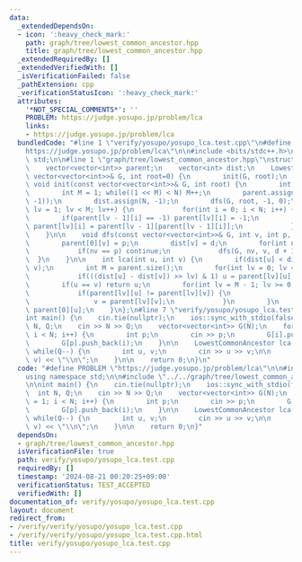 ```yaml
---
data:
  _extendedDependsOn:
  - icon: ':heavy_check_mark:'
    path: graph/tree/lowest_common_ancestor.hpp
    title: graph/tree/lowest_common_ancestor.hpp
  _extendedRequiredBy: []
  _extendedVerifiedWith: []
  _isVerificationFailed: false
  _pathExtension: cpp
  _verificationStatusIcon: ':heavy_check_mark:'
  attributes:
    '*NOT_SPECIAL_COMMENTS*': ''
    PROBLEM: https://judge.yosupo.jp/problem/lca
    links:
    - https://judge.yosupo.jp/problem/lca
  bundledCode: "#line 1 \"verify/yosupo/yosupo_lca.test.cpp\"\n#define PROBLEM \"\
    https://judge.yosupo.jp/problem/lca\"\n\n#include <bits/stdc++.h>\nusing namespace\
    \ std;\n\n#line 1 \"graph/tree/lowest_common_ancestor.hpp\"\nstruct LowestCommonAncestor{\n\
    \    vector<vector<int>> parent;\n    vector<int> dist;\n    LowestCommonAncestor(const\
    \ vector<vector<int>>& G, int root=0) {\n        init(G, root);\n    }\n\n   \
    \ void init(const vector<vector<int>>& G, int root) {\n        int N = G.size();\n\
    \        int M = 1; while((1 << M) < N) M++;\n        parent.assign(M, vector<int>(N,\
    \ -1));\n        dist.assign(N, -1);\n        dfs(G, root, -1, 0);\n        for(int\
    \ lv = 1; lv < M; lv++) {\n            for(int i = 0; i < N; i++) {\n        \
    \        if(parent[lv - 1][i] == -1) parent[lv][i] = -1;\n                else\
    \ parent[lv][i] = parent[lv - 1][parent[lv - 1][i]];\n            }\n        }\n\
    \    }\n\n    void dfs(const vector<vector<int>>& G, int v, int p, int d) {\n\
    \        parent[0][v] = p;\n        dist[v] = d;\n        for(int nv : G[v]) {\n\
    \            if(nv == p) continue;\n            dfs(G, nv, v, d + 1);\n      \
    \  }\n    }\n\n    int lca(int u, int v) {\n        if(dist[u] < dist[v]) swap(u,\
    \ v);\n        int M = parent.size();\n        for(int lv = 0; lv < M; lv++) {\n\
    \            if(((dist[u] - dist[v]) >> lv) & 1) u = parent[lv][u];\n        }\n\
    \        if(u == v) return u;\n        for(int lv = M - 1; lv >= 0; lv--) {\n\
    \            if(parent[lv][u] != parent[lv][v]) {\n                u = parent[lv][u];\n\
    \                v = parent[lv][v];\n            }\n        }\n        return\
    \ parent[0][u];\n    }\n};\n#line 7 \"verify/yosupo/yosupo_lca.test.cpp\"\n\n\
    int main() {\n    cin.tie(nullptr);\n    ios::sync_with_stdio(false);\n    int\
    \ N, Q;\n    cin >> N >> Q;\n    vector<vector<int>> G(N);\n    for(int i = 1;\
    \ i < N; i++) {\n        int p;\n        cin >> p;\n        G[i].push_back(p);\n\
    \        G[p].push_back(i);\n    }\n\n    LowestCommonAncestor lca(G);\n\n   \
    \ while(Q--) {\n        int u, v;\n        cin >> u >> v;\n\n        cout << lca.lca(u,\
    \ v) << \"\\n\";\n    }\n\n    return 0;\n}\n"
  code: "#define PROBLEM \"https://judge.yosupo.jp/problem/lca\"\n\n#include <bits/stdc++.h>\n\
    using namespace std;\n\n#include \"../../graph/tree/lowest_common_ancestor.hpp\"\
    \n\nint main() {\n    cin.tie(nullptr);\n    ios::sync_with_stdio(false);\n  \
    \  int N, Q;\n    cin >> N >> Q;\n    vector<vector<int>> G(N);\n    for(int i\
    \ = 1; i < N; i++) {\n        int p;\n        cin >> p;\n        G[i].push_back(p);\n\
    \        G[p].push_back(i);\n    }\n\n    LowestCommonAncestor lca(G);\n\n   \
    \ while(Q--) {\n        int u, v;\n        cin >> u >> v;\n\n        cout << lca.lca(u,\
    \ v) << \"\\n\";\n    }\n\n    return 0;\n}"
  dependsOn:
  - graph/tree/lowest_common_ancestor.hpp
  isVerificationFile: true
  path: verify/yosupo/yosupo_lca.test.cpp
  requiredBy: []
  timestamp: '2024-08-21 00:20:25+09:00'
  verificationStatus: TEST_ACCEPTED
  verifiedWith: []
documentation_of: verify/yosupo/yosupo_lca.test.cpp
layout: document
redirect_from:
- /verify/verify/yosupo/yosupo_lca.test.cpp
- /verify/verify/yosupo/yosupo_lca.test.cpp.html
title: verify/yosupo/yosupo_lca.test.cpp
---
```

